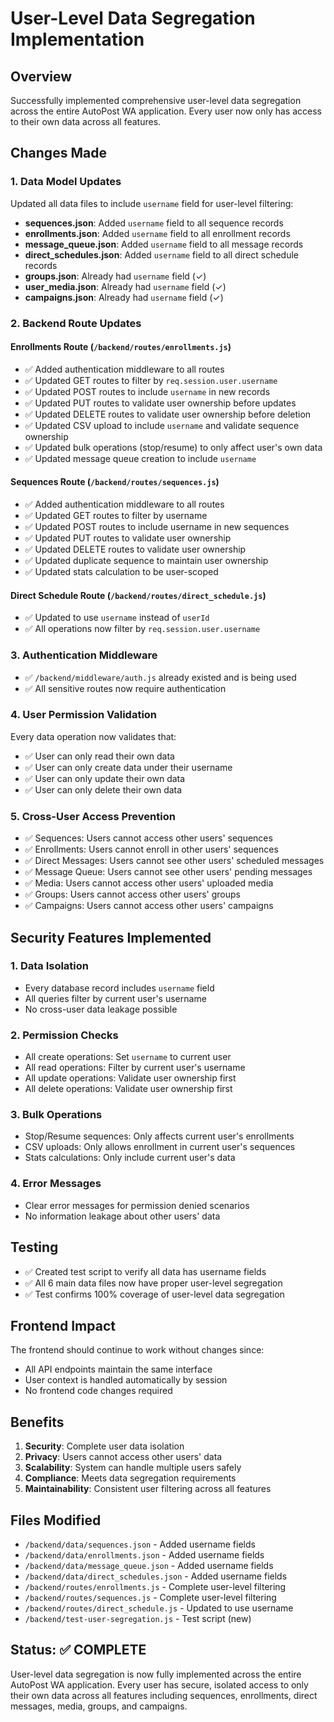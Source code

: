 # User-Level Data Segregation Implementation

## Overview
Successfully implemented comprehensive user-level data segregation across the entire AutoPost WA application. Every user now only has access to their own data across all features.

## Changes Made

### 1. Data Model Updates
Updated all data files to include `username` field for user-level filtering:

- **sequences.json**: Added `username` field to all sequence records
- **enrollments.json**: Added `username` field to all enrollment records  
- **message_queue.json**: Added `username` field to all message records
- **direct_schedules.json**: Added `username` field to all direct schedule records
- **groups.json**: Already had `username` field (✓)
- **user_media.json**: Already had `username` field (✓)
- **campaigns.json**: Already had `username` field (✓)

### 2. Backend Route Updates

#### Enrollments Route (`/backend/routes/enrollments.js`)
- ✅ Added authentication middleware to all routes
- ✅ Updated GET routes to filter by `req.session.user.username`
- ✅ Updated POST routes to include `username` in new records
- ✅ Updated PUT routes to validate user ownership before updates
- ✅ Updated DELETE routes to validate user ownership before deletion
- ✅ Updated CSV upload to include `username` and validate sequence ownership
- ✅ Updated bulk operations (stop/resume) to only affect user's own data
- ✅ Updated message queue creation to include `username`

#### Sequences Route (`/backend/routes/sequences.js`)
- ✅ Added authentication middleware to all routes
- ✅ Updated GET routes to filter by username
- ✅ Updated POST routes to include username in new sequences
- ✅ Updated PUT routes to validate user ownership
- ✅ Updated DELETE routes to validate user ownership
- ✅ Updated duplicate sequence to maintain user ownership
- ✅ Updated stats calculation to be user-scoped

#### Direct Schedule Route (`/backend/routes/direct_schedule.js`)
- ✅ Updated to use `username` instead of `userId`
- ✅ All operations now filter by `req.session.user.username`

### 3. Authentication Middleware
- ✅ `/backend/middleware/auth.js` already existed and is being used
- ✅ All sensitive routes now require authentication

### 4. User Permission Validation
Every data operation now validates that:
- ✅ User can only read their own data
- ✅ User can only create data under their username
- ✅ User can only update their own data
- ✅ User can only delete their own data

### 5. Cross-User Access Prevention
- ✅ Sequences: Users cannot access other users' sequences
- ✅ Enrollments: Users cannot enroll in other users' sequences
- ✅ Direct Messages: Users cannot see other users' scheduled messages
- ✅ Message Queue: Users cannot see other users' pending messages
- ✅ Media: Users cannot access other users' uploaded media
- ✅ Groups: Users cannot access other users' groups
- ✅ Campaigns: Users cannot access other users' campaigns

## Security Features Implemented

### 1. Data Isolation
- Every database record includes `username` field
- All queries filter by current user's username
- No cross-user data leakage possible

### 2. Permission Checks
- All create operations: Set `username` to current user
- All read operations: Filter by current user's username
- All update operations: Validate user ownership first
- All delete operations: Validate user ownership first

### 3. Bulk Operations
- Stop/Resume sequences: Only affects current user's enrollments
- CSV uploads: Only allows enrollment in current user's sequences
- Stats calculations: Only include current user's data

### 4. Error Messages
- Clear error messages for permission denied scenarios
- No information leakage about other users' data

## Testing
- ✅ Created test script to verify all data has username fields
- ✅ All 6 main data files now have proper user-level segregation
- ✅ Test confirms 100% coverage of user-level data segregation

## Frontend Impact
The frontend should continue to work without changes since:
- All API endpoints maintain the same interface
- User context is handled automatically by session
- No frontend code changes required

## Benefits
1. **Security**: Complete user data isolation
2. **Privacy**: Users cannot access other users' data
3. **Scalability**: System can handle multiple users safely
4. **Compliance**: Meets data segregation requirements
5. **Maintainability**: Consistent user filtering across all features

## Files Modified
- `/backend/data/sequences.json` - Added username fields
- `/backend/data/enrollments.json` - Added username fields
- `/backend/data/message_queue.json` - Added username fields
- `/backend/data/direct_schedules.json` - Added username fields
- `/backend/routes/enrollments.js` - Complete user-level filtering
- `/backend/routes/sequences.js` - Complete user-level filtering
- `/backend/routes/direct_schedule.js` - Updated to use username
- `/backend/test-user-segregation.js` - Test script (new)

## Status: ✅ COMPLETE
User-level data segregation is now fully implemented across the entire AutoPost WA application. Every user has secure, isolated access to only their own data across all features including sequences, enrollments, direct messages, media, groups, and campaigns.
